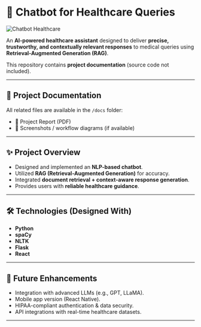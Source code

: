 # 🤖 Chatbot for Healthcare Queries  

![Chatbot Healthcare](./chatbot-healthcare.png)

An **AI-powered healthcare assistant** designed to deliver **precise, trustworthy, and contextually relevant responses** to medical queries using **Retrieval-Augmented Generation (RAG)**.  

This repository contains **project documentation** (source code not included).  

---

## 📘 Project Documentation  
All related files are available in the `/docs` folder:  
- 📄 Project Report (PDF)  
- 📸 Screenshots / workflow diagrams (if available)  

---

## ✨ Project Overview  
- Designed and implemented an **NLP-based chatbot**.  
- Utilized **RAG (Retrieval-Augmented Generation)** for accuracy.  
- Integrated **document retrieval + context-aware response generation**.  
- Provides users with **reliable healthcare guidance**.  

---

## 🛠️ Technologies (Designed With)  
- **Python**  
- **spaCy**  
- **NLTK**  
- **Flask**  
- **React**  

---

## 🚀 Future Enhancements  
- Integration with advanced LLMs (e.g., GPT, LLaMA).  
- Mobile app version (React Native).  
- HIPAA-compliant authentication & data security.  
- API integrations with real-time healthcare datasets.  

---


